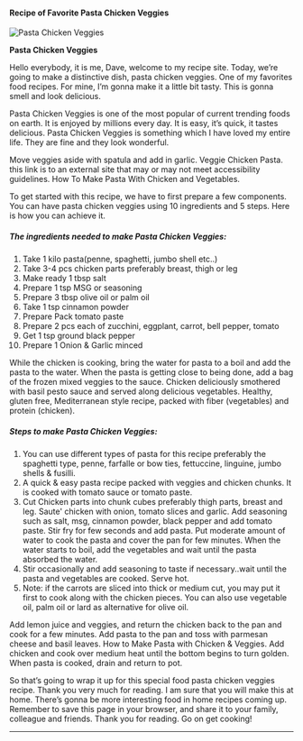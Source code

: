             

#### Recipe of Favorite Pasta Chicken Veggies

![Pasta Chicken Veggies](https://img-global.cpcdn.com/recipes/68f82fcfeb732478/751x532cq70/pasta-chicken-veggies-recipe-main-photo.jpg)

**Pasta Chicken Veggies**

Hello everybody, it is me, Dave, welcome to my recipe site. Today, we’re going to make a distinctive dish, pasta chicken veggies. One of my favorites food recipes. For mine, I’m gonna make it a little bit tasty. This is gonna smell and look delicious.

Pasta Chicken Veggies is one of the most popular of current trending foods on earth. It is enjoyed by millions every day. It is easy, it’s quick, it tastes delicious. Pasta Chicken Veggies is something which I have loved my entire life. They are fine and they look wonderful.

Move veggies aside with spatula and add in garlic. Veggie Chicken Pasta. this link is to an external site that may or may not meet accessibility guidelines. How To Make Pasta With Chicken and Vegetables.

To get started with this recipe, we have to first prepare a few components. You can have pasta chicken veggies using 10 ingredients and 5 steps. Here is how you can achieve it.

##### The ingredients needed to make Pasta Chicken Veggies:

1.  Take 1 kilo pasta(penne, spaghetti, jumbo shell etc..)
2.  Take 3-4 pcs chicken parts preferably breast, thigh or leg
3.  Make ready 1 tbsp salt
4.  Prepare 1 tsp MSG or seasoning
5.  Prepare 3 tbsp olive oil or palm oil
6.  Take 1 tsp cinnamon powder
7.  Prepare Pack tomato paste
8.  Prepare 2 pcs each of zucchini, eggplant, carrot, bell pepper, tomato
9.  Get 1 tsp ground black pepper
10.  Prepare 1 Onion & Garlic minced

While the chicken is cooking, bring the water for pasta to a boil and add the pasta to the water. When the pasta is getting close to being done, add a bag of the frozen mixed veggies to the sauce. Chicken deliciously smothered with basil pesto sauce and served along delicious vegetables. Healthy, gluten free, Mediterranean style recipe, packed with fiber (vegetables) and protein (chicken).

##### Steps to make Pasta Chicken Veggies:

1.  You can use different types of pasta for this recipe preferably the spaghetti type, penne, farfalle or bow ties, fettuccine, linguine, jumbo shells & fusilli.
2.  A quick & easy pasta recipe packed with veggies and chicken chunks. It is cooked with tomato sauce or tomato paste.
3.  Cut Chicken parts into chunk cubes preferably thigh parts, breast and leg. Saute' chicken with onion, tomato slices and garlic. Add seasoning such as salt, msg, cinnamon powder, black pepper and add tomato paste. Stir fry for few seconds and add pasta. Put moderate amount of water to cook the pasta and cover the pan for few minutes. When the water starts to boil, add the vegetables and wait until the pasta absorbed the water.
4.  Stir occasionally and add seasoning to taste if necessary..wait until the pasta and vegetables are cooked. Serve hot.
5.  Note: if the carrots are sliced into thick or medium cut, you may put it first to cook along with the chicken pieces. You can also use vegetable oil, palm oil or lard as alternative for olive oil.

Add lemon juice and veggies, and return the chicken back to the pan and cook for a few minutes. Add pasta to the pan and toss with parmesan cheese and basil leaves. How to Make Pasta with Chicken & Veggies. Add chicken and cook over medium heat until the bottom begins to turn golden. When pasta is cooked, drain and return to pot.

So that’s going to wrap it up for this special food pasta chicken veggies recipe. Thank you very much for reading. I am sure that you will make this at home. There’s gonna be more interesting food in home recipes coming up. Remember to save this page in your browser, and share it to your family, colleague and friends. Thank you for reading. Go on get cooking!

* * *